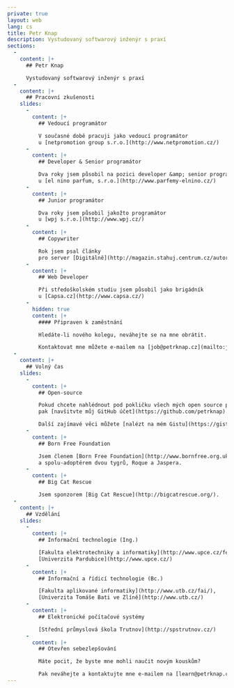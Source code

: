 ```yaml
---
private: true
layout: web
lang: cs
title: Petr Knap
description: Vystudovaný softwarový inženýr s praxí
sections:
  -
    content: |+
      ## Petr Knap

      Vystudovaný softwarový inženýr s praxí
  -
    content: |+
      ## Pracovní zkušenosti
    slides:
      -
        content: |+
          ## Vedoucí programátor

          V současné době pracuji jako vedoucí programátor
          u [netpromotion group s.r.o.](http://www.netpromotion.cz/)
      -
        content: |+
          ## Developer & Senior programátor

          Dva roky jsem působil na pozici developer &amp; senior programátor
          u [el nino parfum, s.r.o.](http://www.parfemy-elnino.cz/)
      -
        content: |+
          ## Junior programátor

          Dva roky jsem působil jakožto programátor
          u [wpj s.r.o.](http://www.wpj.cz/)
      -
        content: |+
          ## Copywriter

          Rok jsem psal články
          pro server [Digitálně](http://magazin.stahuj.centrum.cz/autori/petr-knap/?g%5Ba%5D=17785)
      -
        content: |+
          ## Web Developer

          Při středoškolském studiu jsem působil jako brigádník
          u [Capsa.cz](http://www.capsa.cz/)
      -
        hidden: true
        content: |+
          #### Připraven k zaměstnání

          Hledáte-li nového kolegu, neváhejte se na mne obrátit.

          Kontaktovat mne můžete e-mailem na [job@petrknap.cz](mailto:job@petrknap.cz) nebo na [LinkedIn](https://www.linkedin.com/in/pknap).
  -
    content: |+
      ## Volný čas
    slides:
      -
        content: |+
          ## Open-source

          Pokud chcete nahlédnout pod pokličku všech mých open source projektů,
          pak [navšitvte můj GitHub účet](https://github.com/petrknap).

          Další zajímavé věci můžete [nalézt na mém Gistu](https://gist.github.com/petrknap).
      -
        content: |+
          ## Born Free Foundation

          Jsem členem [Born Free Foundation](http://www.bornfree.org.uk/), sponzorem [Big Cats Campaign](http://www.bornfree.org.uk/campaigns/big-cats/)
          a spolu-adoptérem dvou tygrů, Roque a Jaspera.
      -
        content: |+
          ## Big Cat Rescue

          Jsem sponzorem [Big Cat Rescue](http://bigcatrescue.org/).
  -
    content: |+
      ## Vzdělání
    slides:
      -
        content: |+
          ## Informační technologie (Ing.)

          [Fakulta elektrotechniky a informatiky](http://www.upce.cz/fei/),
          [Univerzita Pardubice](http://www.upce.cz/)
      -
        content: |+
          ## Informační a řídicí technologie (Bc.)

          [Fakulta aplikované informatiky](http://www.utb.cz/fai/),
          [Univerzita Tomáše Bati ve Zlíně](http://www.utb.cz/)
      -
        content: |+
          ## Elektronické počítačové systémy

          [Střední průmyslová škola Trutnov](http://spstrutnov.cz/)
      -
        content: |+
          ## Otevřen sebezlepšování

          Máte pocit, že byste mne mohli naučit novým kouskům?

          Pak neváhejte a kontaktujte mne e-mailem na [learn@petrknap.cz](mailto:learn@petrknap.cz).
---
```

